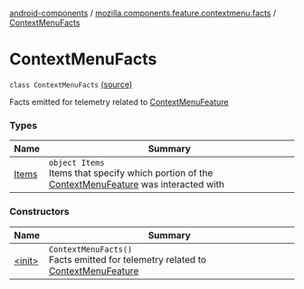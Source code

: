 [android-components](../../index.md) / [mozilla.components.feature.contextmenu.facts](../index.md) / [ContextMenuFacts](./index.md)

# ContextMenuFacts

`class ContextMenuFacts` [(source)](https://github.com/mozilla-mobile/android-components/blob/master/components/feature/contextmenu/src/main/java/mozilla/components/feature/contextmenu/facts/ContextMenuFacts.kt#L16)

Facts emitted for telemetry related to [ContextMenuFeature](#)

### Types

| Name | Summary |
|---|---|
| [Items](-items/index.md) | `object Items`<br>Items that specify which portion of the [ContextMenuFeature](#) was interacted with |

### Constructors

| Name | Summary |
|---|---|
| [&lt;init&gt;](-init-.md) | `ContextMenuFacts()`<br>Facts emitted for telemetry related to [ContextMenuFeature](#) |
